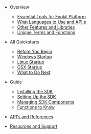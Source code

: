 * Overview

  * [Essential Tools for Exokit Platform](tools.md)
  * [What Languages to Use and API's](languageapi.md)
  * [Other Features and Libraries](features.md)
  * [Unique Terms and Functions](termsandfunctions.md)

* All Quickstarts
  * [Before You Begin](byb.md)
  * [Windows Startup](windows.md)
  * [Linux Startup](linux.md)
  * [OSX Startup](osx.md)
  * [What to Do Next](nextstep.md)

* Guide

  * [Installing the SDK](installsdk.md)
  * [Setting Up the SDK](sdksetup.md)
  * [Managing SDK Components](managesdk.md)
  * [Functions to Know](commands.md)

* [API's and References](apiref.md)

* [Resources and Support](resources.md)
